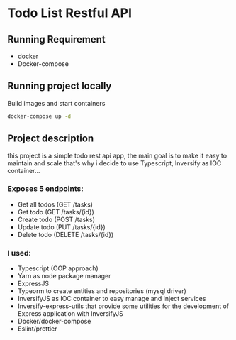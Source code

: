 # Todo List Restful API

## Running Requirement

- docker
- Docker-compose

## Running project locally

Build images and start containers

```sh
docker-compose up -d
```

## Project description

this project is a simple todo rest api app, the main goal is to make it easy to maintain and scale that's why i decide to use Typescript, Inversify as IOC container...

### Exposes 5 endpoints:

- Get all todos (GET /tasks)
- Get todo (GET /tasks/{id})
- Create todo (POST /tasks)
- Update todo (PUT /tasks/{id})
- Delete todo (DELETE /tasks/{id})

### I used:

- Typescript (OOP approach)
- Yarn as node package manager
- ExpressJS
- Typeorm to create entities and repositories (mysql driver)
- InversifyJS as IOC container to easy manage and inject services
- Inversify-express-utils that provide some utilities for the development of Express application with InversifyJS
- Docker/docker-compose
- Eslint/prettier
